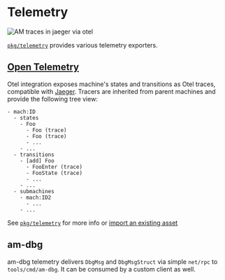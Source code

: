 # Telemetry

![AM traces in jaeger via otel](../../assets/otel-jaeger.png)

[`pkg/telemetry`](pkg/telemetry) provides various telemetry exporters.

## [Open Telemetry](https://opentelemetry.io/)

Otel integration exposes machine's states and transitions as Otel traces, compatible with
[Jaeger](https://www.jaegertracing.io/). Tracers are inherited from parent machines and provide the following tree view:

```text
- mach:ID
  - states
    - Foo
      - Foo (trace)
      - Foo (trace)
      - ...
    - ...
  - transitions
    - [add] Foo
      - FooEnter (trace)
      - FooState (trace)
      - ...
    - ...
  - submachines
    - mach:ID2
      - ...
    - ...
```

See [`pkg/telemetry`](pkg/telemetry) for more info or [import an existing asset](assets/json)

## am-dbg

am-dbg telemetry delivers `DbgMsg` and `DbgMsgStruct` via simple `net/rpc` to `tools/cmd/am-dbg`. It can be consumed by
a custom client as well.
